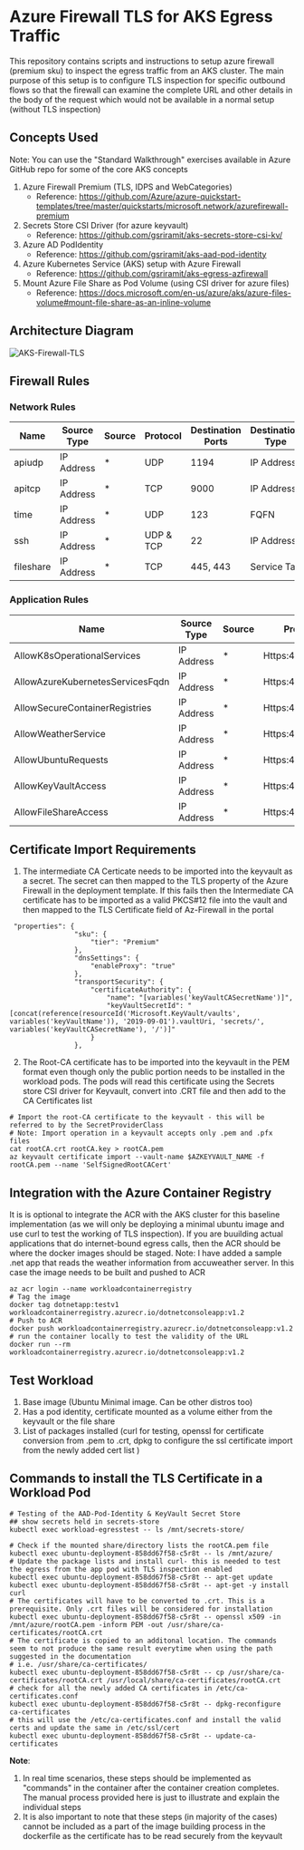 # Azure Firewall TLS for AKS Egress Traffic
This repository contains scripts and instructions to setup azure firewall (premium sku) to inspect the egress traffic from an AKS cluster. The main purpose of this setup is to configure TLS inspection for specific outbound flows so that the firewall can examine the complete URL and other details in the body of the request which would not be available in a normal setup (without TLS inspection)

## Concepts Used
Note: You can use the "Standard Walkthrough" exercises available in Azure GitHub repo for some of the core AKS concepts 
1. Azure Firewall Premium (TLS, IDPS and WebCategories)
   - Reference: https://github.com/Azure/azure-quickstart-templates/tree/master/quickstarts/microsoft.network/azurefirewall-premium
2. Secrets Store CSI Driver (for azure keyvault)
   - Reference: https://github.com/gsriramit/aks-secrets-store-csi-kv/
3. Azure AD PodIdentity 
   -  Reference: https://github.com/gsriramit/aks-aad-pod-identity 
4. Azure Kubernetes Service (AKS) setup with Azure Firewall
   - Reference: https://github.com/gsriramit/aks-egress-azfirewall
5. Mount Azure File Share as Pod Volume (using CSI driver for azure files)
   - Reference: https://docs.microsoft.com/en-us/azure/aks/azure-files-volume#mount-file-share-as-an-inline-volume

## Architecture Diagram
![AKS-Firewall-TLS](https://user-images.githubusercontent.com/13979783/155938120-3377df9f-f762-4992-8e67-be6605d5a23b.png)

## Firewall Rules

### Network Rules

| Name      | Source Type | Source | Protocol  | Destination Ports | Destination Type | Destination        |
| --------- | ----------- | ------ | --------- | ----------------- | ---------------- | ------------------ |
| apiudp    | IP Address  | *     | UDP       | 1194              | IP Address       | AzureCloud.eastus2 |
| apitcp    | IP Address  | *     | TCP       | 9000              | IP Address       | AzureCloud.eastus2 |
| time      | IP Address  | *     | UDP       | 123               | FQFN             | ntp.ubuntu.com     |
| ssh       | IP Address  | *     | UDP & TCP | 22                | IP Address       | AzureCloud.eastus2 |
| fileshare | IP Address  | *     | TCP       | 445, 443          | Service Tag      | Storage.EastUS2    |

### Application Rules
| Name                             | Source Type | Source | Protocol          | TLS Inspection | Destination Type | Destination                                                                                                                                                                                                                                                 |
| -------------------------------- | ----------- | ------ | ----------------- | -------------- | ---------------- | ----------------------------------------------------------------------------------------------------------------------------------------------------------------------------------------------------------------------------------------------------------- |
| AllowK8sOperationalServices      | IP Address  | \*     | Https:443,Http:80 | No             | FQDN             | \*.hcp.eastus2.azmk8s.io,mcr.microsoft.com,\*.data.mcr.microsoft.com,login.microsoftonline.com,packages.microsoft.com,acs-mirror.azureedge.net,\*.ods.opinsights.azure.com,\*.oms.opinsights.azure.com,\*.monitoring.azure.com,dc.services.visualstudio.com |
| AllowAzureKubernetesServicesFqdn | IP Address  | \*     | Https:443,Http:80 | No             | FQDN Tag         | AzureKubernetesService                                                                                                                                                                                                                                      |
| AllowSecureContainerRegistries   | IP Address  | \*     | Https:443         | No             | FQDN             | workloadcontainerregistry.azurecr.io,\*.blob.core.windows.net,registry.hub.docker.com,\*.docker.com,\*.docker.io,docker.io,\*.k8s.gcr.io,k8s.gcr.io,storage.googleapis.com                                                                                  |
| AllowWeatherService              | IP Address  | \*     | Https:443         | Yes            | FQDN             | \*.accuweather.com                                                                                                                                                                                                                                          |
| AllowUbuntuRequests              | IP Address  | \*     | Https:443,Http:80 | No             | FQDN             | \*.ubuntu.com                                                                                                                                                                                                                                               |
| AllowKeyVaultAccess              | IP Address  | \*     | Https:443,Http:80 | No             | FQDN             | vault.azure.net,\*vault.azure.net                                                                                                                                                                                                                           |
| AllowFileShareAccess             | IP Address  | \*     | Https:443,Http:80 | No             | FQDN             | stacacertshare.file.core.windows.net,\*file.core.windows.net                                                                                                                                                                                                |

## Certificate Import Requirements
1. The intermediate CA Certicate needs to be imported into the keyvault as a secret. The secret can then mapped to the TLS property of the Azure Firewall in the deployment template. If this fails then the Intermediate CA certificate has to be imported as a valid PKCS#12 file into the vault and then mapped to the TLS Certificate field of Az-Firewall in the portal
```
 "properties": {
                "sku": {
                    "tier": "Premium"
                },
                "dnsSettings": {
                    "enableProxy": "true"
                },
                "transportSecurity": {
                    "certificateAuthority": {
                        "name": "[variables('keyVaultCASecretName')]",
                        "keyVaultSecretId": "[concat(reference(resourceId('Microsoft.KeyVault/vaults', variables('keyVaultName')), '2019-09-01').vaultUri, 'secrets/', variables('keyVaultCASecretName'), '/')]"
                    }
                },
```
2. The Root-CA certificate has to be imported into the keyvault in the PEM format even though only the public portion needs to be installed in the workload pods. The pods will read this certificate using the Secrets store CSI driver for Keyvault, convert into .CRT file and then add to the CA Certificates list
```
# Import the root-CA certificate to the keyvault - this will be referred to by the SecretProviderClass
# Note: Import operation in a keyvault accepts only .pem and .pfx files
cat rootCA.crt rootCA.key > rootCA.pem
az keyvault certificate import --vault-name $AZKEYVAULT_NAME -f rootCA.pem --name 'SelfSignedRootCACert'
```

## Integration with the Azure Container Registry
It is is optional to integrate the ACR with the AKS cluster for this baseline implementation (as we will only be deploying a minimal ubuntu image and use curl to test the working of TLS inspection). If you are buuilding actual applications that do internet-bound egress calls, then the ACR should be where the docker images should be staged. 
Note: I have added a sample .net app that reads the weather information from accuweather server. In this case the image needs to be built and pushed to ACR
```
az acr login --name workloadcontainerregistry
# Tag the image 
docker tag dotnetapp:testv1 workloadcontainerregistry.azurecr.io/dotnetconsoleapp:v1.2
# Push to ACR
docker push workloadcontainerregistry.azurecr.io/dotnetconsoleapp:v1.2
# run the container locally to test the validity of the URL
docker run --rm workloadcontainerregistry.azurecr.io/dotnetconsoleapp:v1.2
```
## Test Workload 
1.  Base image (Ubuntu Minimal image. Can be other distros too)
2.  Has a pod identity, certificate mounted as a volume either from the keyvault or the file share
3.  List of packages installed (curl for testing, openssl for certificate conversion from .pem to .crt, dpkg to configure the ssl certificate import from the newly added cert list )
    
## Commands to install the TLS Certificate in a Workload Pod
```
# Testing of the AAD-Pod-Identity & KeyVault Secret Store
## show secrets held in secrets-store
kubectl exec workload-egresstest -- ls /mnt/secrets-store/

# Check if the mounted share/directory lists the rootCA.pem file
kubectl exec ubuntu-deployment-858dd67f58-c5r8t -- ls /mnt/azure/
# Update the package lists and install curl- this is needed to test the egress from the app pod with TLS inspection enabled
kubectl exec ubuntu-deployment-858dd67f58-c5r8t -- apt-get update
kubectl exec ubuntu-deployment-858dd67f58-c5r8t -- apt-get -y install curl
# The certificates will have to be converted to .crt. This is a prerequisite. Only .crt files will be considered for installation
kubectl exec ubuntu-deployment-858dd67f58-c5r8t -- openssl x509 -in /mnt/azure/rootCA.pem -inform PEM -out /usr/share/ca-certificates/rootCA.crt
# The certificate is copied to an additonal location. The commands seem to not produce the same result everytime when using the path suggested in the documentation
# i.e. /usr/share/ca-certificates/
kubectl exec ubuntu-deployment-858dd67f58-c5r8t -- cp /usr/share/ca-certificates/rootCA.crt /usr/local/share/ca-certificates/rootCA.crt
# check for all the newly added CA certificates in /etc/ca-certificates.conf
kubectl exec ubuntu-deployment-858dd67f58-c5r8t -- dpkg-reconfigure ca-certificates
# this will use the /etc/ca-certificates.conf and install the valid certs and update the same in /etc/ssl/cert
kubectl exec ubuntu-deployment-858dd67f58-c5r8t -- update-ca-certificates
```
**Note**: 
1. In real time scenarios, these steps should be implemented as "commands" in the container after the container creation completes. The manual process provided here is just to illustrate and explain the individual steps 
2. It is also important to note that these steps (in majority of the cases) cannot be included as a part of the image building process in the dockerfile as the certificate has to be read securely from the keyvault 


